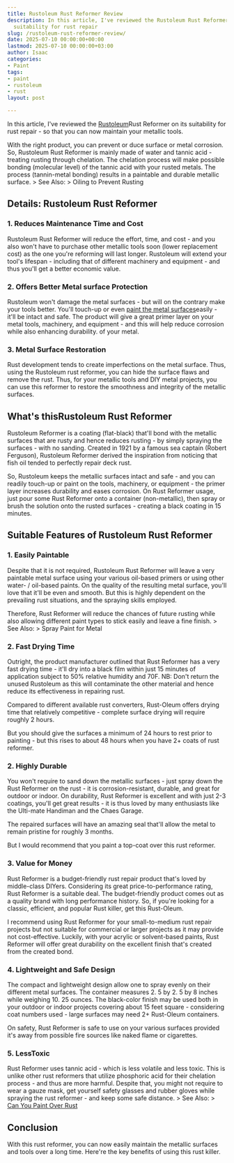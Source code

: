```yaml
---
title: Rustoleum Rust Reformer Review
description: In this article, I've reviewed the Rustoleum Rust Reformer on its 
  suitability for rust repair
slug: /rustoleum-rust-reformer-review/
date: 2025-07-10 00:00:00+00:00
lastmod: 2025-07-10 00:00:00+03:00
author: Isaac
categories:
- Paint
tags:
- paint
- rustoleum
- rust
layout: post

---
```

In this article, I've reviewed the [Rustoleum](https://pestpolicy.com/rustoleum-galvanized-metal-primer/)Rust Reformer on its suitability for rust repair - so that you can now maintain your metallic tools.

With the right product, you can prevent or duce surface or metal corrosion. So, Rustoleum Rust Reformer is mainly made of water and tannic acid - treating rusting through chelation. The chelation process will make possible bonding (molecular level) of the tannic acid with your rusted metals. The process (tannin-metal bonding) results in a paintable and durable metallic surface. > See Also: > Oiling to Prevent Rusting

##  Details: Rustoleum Rust Reformer

###  1. Reduces Maintenance Time and Cost

Rustoleum Rust Reformer will reduce the effort, time, and cost - and you also won't have to purchase other metallic tools soon (lower replacement cost) as the one you're reforming will last longer. Rustoleum will extend your tool's lifespan - including that of different machinery and equipment - and thus you'll get a better economic value.

###  2. Offers Better Metal surface Protection

Rustoleum won't damage the metal surfaces - but will on the contrary make your tools better. You'll touch-up or even [paint the metal surfaces](https://pestpolicy.com/can-you-paint-over-rust/)easily - it'll be intact and safe. The product will give a great primer layer on your metal tools, machinery, and equipment - and this will help reduce corrosion while also enhancing durability. of your metal.

###  3. Metal Surface Restoration

Rust development tends to create imperfections on the metal surface. Thus, using the Rustoleum rust reformer, you can hide the surface flaws and remove the rust. Thus, for your metallic tools and DIY metal projects, you can use this reformer to restore the smoothness and integrity of the metallic surfaces.

##  What's thisRustoleum Rust Reformer

Rustoleum Reformer is a coating (flat-black) that'll bond with the metallic surfaces that are rusty and hence reduces rusting - by simply spraying the surfaces - with no sanding. Created in 1921 by a famous sea captain (Robert Ferguson), Rustoleum Reformer derived the inspiration from noticing that fish oil tended to perfectly repair deck rust.

So, Rustoleum keeps the metallic surfaces intact and safe - and you can readily touch-up or paint on the tools, machinery, or equipment - the primer layer increases durability and eases corrosion. On Rust Reformer usage, just pour some Rust Reformer onto a container (non-metallic), then spray or brush the solution onto the rusted surfaces - creating a black coating in 15 minutes.

##  Suitable Features of Rustoleum Rust Reformer

###  **1. Easily Paintable**

Despite that it is not required, Rustoleum Rust Reformer will leave a very paintable metal surface using your various oil-based primers or using other water- / oil-based paints. On the quality of the resulting metal surface, you'll love that it'll be even and smooth. But this is highly dependent on the prevailing rust situations, and the spraying skills employed.

Therefore, Rust Reformer will reduce the chances of future rusting while also allowing different paint types to stick easily and leave a fine finish. > See Also: > Spray Paint for Metal

###  2. Fast Drying Time

Outright, the product manufacturer outlined that Rust Reformer has a very fast drying time - it'll dry into a black film within just 15 minutes of application subject to 50% relative humidity and 70F. NB: Don't return the unused Rustoleum as this will contaminate the other material and hence reduce its effectiveness in repairing rust.

Compared to different available rust converters, Rust-Oleum offers drying time that relatively competitive - complete surface drying will require roughly 2 hours.

But you should give the surfaces a minimum of 24 hours to rest prior to painting - but this rises to about 48 hours when you have 2+ coats of rust reformer.

###  2. Highly Durable

You won't require to sand down the metallic surfaces - just spray down the Rust Reformer on the rust - it is corrosion-resistant, durable, and great for outdoor or indoor. On durability, Rust Reformer is excellent and with just 2-3 coatings, you'll get great results - it is thus loved by many enthusiasts like the Ulti-mate Handiman and the Chaes Garage.

The repaired surfaces will have an amazing seal that'll allow the metal to remain pristine for roughly 3 months.

But I would recommend that you paint a top-coat over this rust reformer.

###  3. Value for Money

Rust Reformer is a budget-friendly rust repair product that's loved by middle-class DIYers. Considering its great price-to-performance rating, Rust Reformer is a suitable deal. The budget-friendly product comes out as a quality brand with long performance history. So, if you're looking for a classic, efficient, and popular Rust killer, get this Rust-Oleum.

I recommend using Rust Reformer for your small-to-medium rust repair projects but not suitable for commercial or larger projects as it may provide not cost-effective. Luckily, with your acrylic or solvent-based paints, Rust Reformer will offer great durability on the excellent finish that's created from the created bond.

###  4. Lightweight and Safe Design

The compact and lightweight design allow one to spray evenly on their different metal surfaces. The container measures 2. 5 by 2. 5 by 8 inches while weighing 10. 25 ounces. The black-color finish may be used both in your outdoor or indoor projects covering about 15 feet square - considering coat numbers used - large surfaces may need 2+ Rust-Oleum containers.

On safety, Rust Reformer is safe to use on your various surfaces provided it's away from possible fire sources like naked flame or cigarettes.

###  5. LessToxic

Rust Reformer uses tannic acid - which is less volatile and less toxic. This is unlike other rust reformers that utilize phosphoric acid for their chelation process - and thus are more harmful. Despite that, you might not require to wear a gauze mask, get yourself safety glasses and rubber gloves while spraying the rust reformer - and keep some safe distance. > See Also: > [Can You Paint Over Rust](https://pestpolicy.com/can-you-paint-over-rust/)

##  Conclusion

With this rust reformer, you can now easily maintain the metallic surfaces and tools over a long time. Here're the key benefits of using this rust killer.
